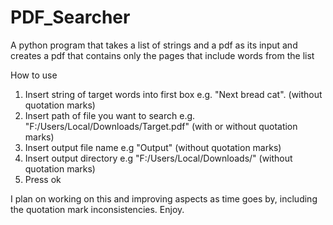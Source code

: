 # PDF_Searcher
A python program that takes a list of strings and a pdf as its input and creates a pdf that contains only the pages that include words from the list

How to use
1. Insert string of target words into first box e.g. "Next bread cat". (without quotation marks)
2. Insert path of file you want to search e.g. "F:/Users/Local/Downloads/Target.pdf" (with or without quotation marks)
3. Insert output file name e.g "Output" (without quotation marks)
4. Insert output directory e.g "F:/Users/Local/Downloads/" (without quotation marks)
5. Press ok

I plan on working on this and improving aspects as time goes by, including the quotation mark inconsistencies. Enjoy.
